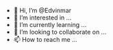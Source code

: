 - 👋 Hi, I’m @Edvinmar
- 👀 I’m interested in ...
- 🌱 I’m currently learning ...
- 💞️ I’m looking to collaborate on ...
- 📫 How to reach me ...

<!---
Edvinmar/Edvinmar is a ✨ special ✨ repository because its `README.md` (this file) appears on your GitHub profile.
You can click the Preview link to take a look at your changes.
--->
